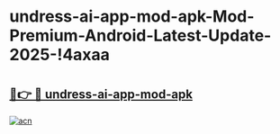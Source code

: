# undress-ai-app-mod-apk-Mod-Premium-Android-Latest-Update-2025-!4axaa

# <h2><a href="https://eg9bn8.esa.edu.pl?title=undress-ai-app-mod-apk&ref=4axaa">🔗👉 🔴 undress-ai-app-mod-apk</a></h2>

[![acn](https://github.com/user-attachments/assets/0f9c940e-d8b0-45ae-aac7-cd30a18b3e1c)](https://eg9bn8.esa.edu.pl?title=undress-ai-app-mod-apk&ref=4axaa)

